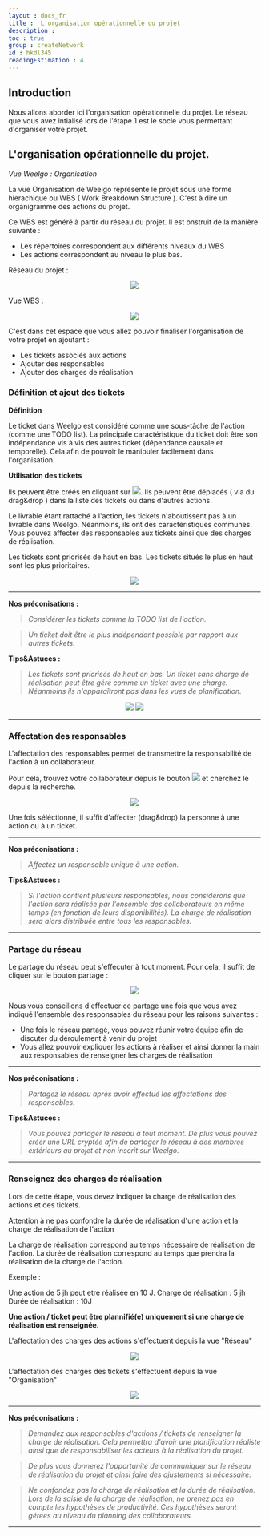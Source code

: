 ```yaml
---
layout : docs_fr
title :  L'organisation opérationnelle du projet
description : 
toc : true
group : createNetwork
id : hkdl345
readingEstimation : 4
---
```


## Introduction

Nous allons aborder ici l'organisation opérationnelle du projet. Le réseau que vous avez intialisé lors de l'étape 1 est le socle vous permettant d'organiser votre projet. 

## L'organisation opérationnelle du projet. 

*Vue Weelgo : Organisation*

La vue Organisation de Weelgo représente le projet sous une forme hierachique ou WBS ( Work Breakdown Structure ). C'est à dire un organigramme des actions du projet.  

Ce WBS est généré à partir du réseau du projet. Il est onstruit de la manière suivante : 
+ Les répertoires correspondent aux différents niveaux du WBS
+ Les actions correspondent au niveau le plus bas. 


Réseau du projet :

<p align="center">
<img src="/fr/img/reseau.png">
</p>

Vue WBS : 

<p align="center">
<img src="/fr/img/vueWBS.png">
</p>

<a id="ajoutTickets"></a> 
C'est dans cet espace que vous allez pouvoir finaliser l'organisation de votre projet en ajoutant :
+ Les tickets associés aux actions
+ Ajouter des responsables
+ Ajouter des charges de réalisation 


### Définition et ajout des tickets

**Définition**

Le ticket dans Weelgo est considéré comme une sous-tâche de l'action (comme une TODO list). La principale caractéristique du ticket doit être son indépendance vis à vis des autres ticket (dépendance causale et temporelle). Cela afin de pouvoir le manipuler facilement dans l'organisation. 

**Utilisation des tickets**

Ils peuvent être créés en cliquant sur <img src="/fr/img/iconeAjoutTicket.png">. Ils peuvent être déplacés ( via du drag&drop ) dans la liste des tickets ou dans d'autres actions. 

Le livrable étant rattaché à l'action, les tickets n'aboutissent pas à un livrable dans Weelgo. Néanmoins, ils ont des caractéristiques communes. Vous pouvez affecter des responsables aux tickets ainsi que des charges de réalisation. 

Les tickets sont priorisés de haut en bas. Les tickets situés le plus en haut sont les plus prioritaires.

<p align="center">
<img src="/fr/img/prioriteTickets.png">
</p>

 
---

**Nos préconisations :**

>*Considérer les tickets comme la TODO list de l'action.* 

>*Un ticket doit être le plus indépendant possible par rapport aux autres tickets.* 

<a id="affectationResp"></a> 


**Tips&Astuces :**

>*Les tickets sont priorisés de haut en bas.*
>*Un ticket sans charge de réalisation peut être géré comme un ticket avec une charge. Néanmoins ils n'apparaîtront pas dans les vues de planification.* 

<p align="center">
<img src="/fr/img/ticketAvecCharge.png">

<img src="/fr/img/ticketSansCharge.png">
</p>


---

### Affectation des responsables

L'affectation des responsables permet de transmettre la responsabilité de l'action à un collaborateur. 

Pour cela, trouvez votre collaborateur depuis le bouton <img src="/fr/img/boutonRessource.png"> et cherchez le depuis la recherche. 

<p align="center">
<img src="/fr/img/affectationRessource.png">
</p>

Une fois séléctionné, il suffit d'affecter (drag&drop) la personne à une action ou à un ticket. 

---
<a id="partageReseau"></a> 
**Nos préconisations :**
>*Affectez un responsable unique à une action.*
<a id="chargeReal"></a> 

**Tips&Astuces :**
>*Si l'action contient plusieurs responsables, nous considérons que l'action sera réalisée par l'ensemble des collaborateurs en même temps (en fonction de leurs disponibilités). La charge de réalisation sera alors distribuée entre tous les responsables.* 

---

### Partage du réseau

Le partage du réseau peut s'effecuter à tout moment. Pour cela, il suffit de cliquer sur le bouton partage : 

<p align="center">
<img src="/fr/img/partage.png">
</p>


Nous vous conseillons d'effectuer ce partage une fois que vous avez indiqué l'ensemble des responsables du réseau pour les raisons suivantes :  
+ Une fois le réseau partagé, vous pouvez réunir votre équipe afin de discuter du déroulement à venir du projet
+ Vous allez pouvoir expliquer les actions à réaliser et ainsi donner la main aux responsables de renseigner les charges de réalisation

---
<a id="partageReseau"></a> 
**Nos préconisations :**
>*Partagez le réseau après avoir effectué les affectations des responsables.*
<a id="chargeReal"></a> 

**Tips&Astuces :**
>*Vous pouvez partager le réseau à tout moment. De plus vous pouvez créer une URL cryptée afin de partager le réseau à des membres extérieurs au projet et non inscrit sur Weelgo.* 

---

### Renseignez des charges de réalisation


Lors de cette étape, vous devez indiquer la charge de réalisation des actions et des tickets.

Attention à ne pas confondre la durée de réalisation d'une action et la charge de réalisation de l'action

La charge de réalisation correspond au temps nécessaire de réalisation de l'action. La durée de réalisation correspond au temps que prendra la réalisation de la charge de l'action. 

Exemple : 

Une action de 5 jh peut etre réalisée en 10 J. 
Charge de réalisation : 5 jh
Durée de réalisation : 10J

**Une action / ticket peut être plannifié(e) uniquement si une charge de réalisation est renseignée.** 

L'affectation des charges des actions s'effectuent depuis la vue "Réseau" 

<p align="center">
<img src="/fr/img/affectationChargeAction.png">
</p>

L'affectation des charges des tickets s'effectuent depuis la vue "Organisation"

<p align="center">
<img src="/fr/img/affectationChargeTicket.png">
</p>

---

**Nos préconisations :**
<a id="analyseLogique"></a> 
>*Demandez aux responsables d'actions / tickets de renseigner la charge de réalisation. Cela permettra d'avoir une planification réaliste ainsi que de responsabiliser les acteurs à la réalisation du projet.* 

>*De plus vous donnerez l'opportunité de communiquer sur le réseau de réalisation du projet et ainsi faire des ajustements si nécessaire.*

>*Ne confondez pas la charge de réalisation et la durée de réalisation. Lors de la saisie de la charge de réalisation, ne prenez pas en compte les hypothèses de productivité. Ces hypothèses seront gérées au niveau du planning des collaborateurs*

---
